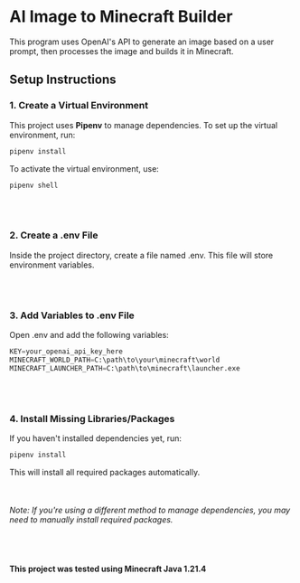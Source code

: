 # AI Image to Minecraft Builder

This program uses OpenAI's API to generate an image based on a user prompt, then processes the image and builds it in Minecraft.
<br>

## Setup Instructions

### 1. Create a Virtual Environment
This project uses **Pipenv** to manage dependencies. To set up the virtual environment, run:

```sh
pipenv install
```

To activate the virtual environment, use:
```python
pipenv shell
```
<br>
<br>


### 2. Create a .env File
Inside the project directory, create a file named .env. This file will store environment variables.

<br>
<br>


### 3. Add Variables to .env File
Open .env and add the following variables:
```python
KEY=your_openai_api_key_here
MINECRAFT_WORLD_PATH=C:\path\to\your\minecraft\world
MINECRAFT_LAUNCHER_PATH=C:\path\to\minecraft\launcher.exe
```
<br>
<br>


### 4. Install Missing Libraries/Packages
If you haven't installed dependencies yet, run:
```python
pipenv install
```
This will install all required packages automatically.

<br>


###### Note: If you're using a different method to manage dependencies, you may need to manually install required packages.
<br>

#### This project was tested using Minecraft Java 1.21.4
<br>